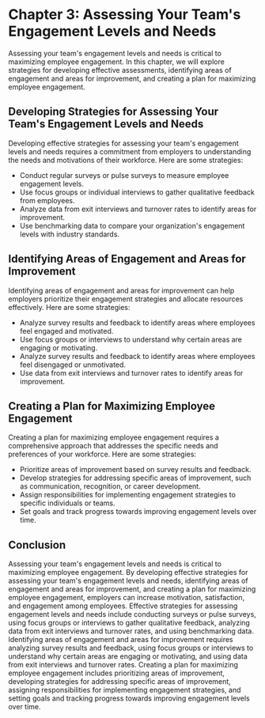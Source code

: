 Chapter 3: Assessing Your Team's Engagement Levels and Needs
============================================================

Assessing your team's engagement levels and needs is critical to maximizing employee engagement. In this chapter, we will explore strategies for developing effective assessments, identifying areas of engagement and areas for improvement, and creating a plan for maximizing employee engagement.

Developing Strategies for Assessing Your Team's Engagement Levels and Needs
---------------------------------------------------------------------------

Developing effective strategies for assessing your team's engagement levels and needs requires a commitment from employers to understanding the needs and motivations of their workforce. Here are some strategies:

* Conduct regular surveys or pulse surveys to measure employee engagement levels.
* Use focus groups or individual interviews to gather qualitative feedback from employees.
* Analyze data from exit interviews and turnover rates to identify areas for improvement.
* Use benchmarking data to compare your organization's engagement levels with industry standards.

Identifying Areas of Engagement and Areas for Improvement
---------------------------------------------------------

Identifying areas of engagement and areas for improvement can help employers prioritize their engagement strategies and allocate resources effectively. Here are some strategies:

* Analyze survey results and feedback to identify areas where employees feel engaged and motivated.
* Use focus groups or interviews to understand why certain areas are engaging or motivating.
* Analyze survey results and feedback to identify areas where employees feel disengaged or unmotivated.
* Use data from exit interviews and turnover rates to identify areas for improvement.

Creating a Plan for Maximizing Employee Engagement
--------------------------------------------------

Creating a plan for maximizing employee engagement requires a comprehensive approach that addresses the specific needs and preferences of your workforce. Here are some strategies:

* Prioritize areas of improvement based on survey results and feedback.
* Develop strategies for addressing specific areas of improvement, such as communication, recognition, or career development.
* Assign responsibilities for implementing engagement strategies to specific individuals or teams.
* Set goals and track progress towards improving engagement levels over time.

Conclusion
----------

Assessing your team's engagement levels and needs is critical to maximizing employee engagement. By developing effective strategies for assessing your team's engagement levels and needs, identifying areas of engagement and areas for improvement, and creating a plan for maximizing employee engagement, employers can increase motivation, satisfaction, and engagement among employees. Effective strategies for assessing engagement levels and needs include conducting surveys or pulse surveys, using focus groups or interviews to gather qualitative feedback, analyzing data from exit interviews and turnover rates, and using benchmarking data. Identifying areas of engagement and areas for improvement requires analyzing survey results and feedback, using focus groups or interviews to understand why certain areas are engaging or motivating, and using data from exit interviews and turnover rates. Creating a plan for maximizing employee engagement includes prioritizing areas of improvement, developing strategies for addressing specific areas of improvement, assigning responsibilities for implementing engagement strategies, and setting goals and tracking progress towards improving engagement levels over time.


